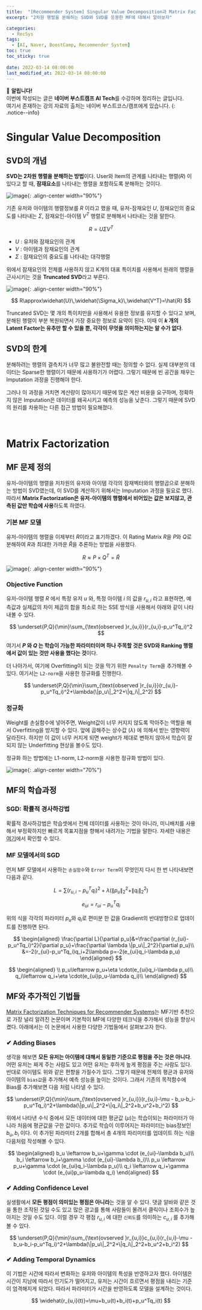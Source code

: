 ```yaml
---
title:  "[Recommender System] Singular Value Decomposition과 Matrix Factorization"
excerpt: "2차원 행렬을 분해하는 SVD와 SVD를 응용한 MF에 대해서 알아보자"

categories:
  - RecSys
tags:
  - [AI, Naver, BoostCamp, Recommender System]
toc: true
toc_sticky: true
 
date: 2022-03-14 08:00:00
last_modified_at: 2022-03-14 08:00:00
---
```

📌 **알립니다!**<br>
이번에 작성되는 글은 **네이버 부스트캠프 AI Tech**를 수강하며 정리하는 글입니다.<br>
여기서 존재하는 강의 자료의 출처는 네이버 부스트코스/캠프에게 있습니다.
{: .notice--info}

# Singular Value Decomposition

## SVD의 개념

**SVD는 2차원 행렬을 분해하는 방법**이다. User와 Item의 관계를 나타내는 행렬($R$) 이 있다고 할 때, **잠재요소**를 나타내는 행렬을 포함하도록 분해하는 것이다.

![image](https://user-images.githubusercontent.com/91870042/158414212-8ea4d6c4-bb15-4896-b076-c0da73b0597c.png){: .align-center width="90%"}

기존 유저와 아이템의 행렬정보를 $R$ 이라고 했을 때, 유저-잠재요인 $U$, 잠재요인의 중요도를 나타내는 $\Sigma$, 잠재요인-아이템 $V^T$ 행렬로 분해해서 나타내는 것을 말한다.

$$ R = U\Sigma V^T $$

- $U$ : 유저와 잠재요인의 관계
- $V$ : 아이템과 잠재요인의 관계
- $\Sigma$ : 잠재요인의 중요도를 나타내는 대각행렬

위에서 잠재요인의 전체를 사용하지 않고 K개의 대표 특이치를 사용해서 원래의 행렬을 근사시키는 것을 **Truncated SVD**라고 부른다.

![image](https://user-images.githubusercontent.com/91870042/158415879-89ad3094-9ddb-4899-8d6f-e278829d2eab.png){: .align-center width="90%"}


$$ R\approx\widehat{U}\,\widehat{\Sigma_k}\,\widehat{V^T}=\hat{R} $$

Truncated SVD는 몇 개의 특이치만을 사용해서 유용한 정보를 유지할 수 있다고 보며, 분해된 행렬이 부분 복원되면서 가장 중요한 정보로 요약이 된다. 이때 이 **$k$ 개의 Latent Factor는 유추만 할 수 있을 뿐, 각각이 무엇을 의미하는지는 알 수가 없다**.

## SVD의 한계

분해하려는 행렬의 결측치가 너무 많고 불완전할 때는 정의할 수 없다. 실제 대부분의 데이터는 Sparse한 행렬이기 때문에 사용하기가 어렵다. 그렇기 때문에 빈 공간을 채우는 Imputation 과정을 진행해야 한다. 

그러나 이 과정을 거치면 계산량이 많아지기 때문에 많은 계산 비용을 요구하며, 정확하지 않은 Imputation은 데이터를 왜곡시키고 예측의 성능을 낮춘다. 그렇기 때문에 SVD의 원리를 차용하는 다른 접근 방법이 필요해졌다.

<br/>

# Matrix Factorization

## MF 문제 정의

유저-아이템의 행렬을 저차원의 유저와 아이템 각각의 잠재벡터와의 행렬곱으로 분해하는 방법이 SVD였는데, 이 SVD를 계산하기 위해서는 Imputation 과정을 필요로 했다. 따라서 **Matrix Factorization은 유저-아이템의 행렬에서 비어있는 값은 보지않고, 관측된 값만 학습에 사용**하도록 하였다.

### 기본 MF 모델

유저-아이템의 행렬을 이제부터 $R$이라고 표기하겠다. 이 Rating Matrix $R$을 $P$와 $Q$로 분해하여 $R$과 최대한 가까운 $\hat{R}$을 추론하는 방법을 사용했다.

$$ R\approx P\times Q^T = \hat{R} $$

![image](https://user-images.githubusercontent.com/91870042/158417480-08265642-6f33-4c8a-8c3a-0175330e6fb1.png){: .align-center width="90%"}


### Objective Function

유저-아이템 행렬 $R$ 에서 특정 유저 $u$ 와, 특정 아이템 $i$ 의 값을 $r_{u,i}$ 라고 표현하면, 예측값과 실제값의 차이 제곱의 합을 최소로 하는 SSE 방식을 사용해서 아래와 같이 나타내볼 수 있다.

$$ \underset{P,Q}{\min}\sum_{\text{observed }r_{u,i}}(r_{u,i}-p_u^Tq_i)^2 $$

여기서 **$P$ 와 $Q$ 는 학습이 가능한 파라미터이며 하나 주목할 것은 SVD와 Ranking 행렬에서 값이 있는 것만 사용을 했다는 것**이다.

더 나아가서, 여기에 Overfitting이 되는 것을 막기 위한 `Penalty Term`을 추가해볼 수 있다. 여기서는 `L2-norm`을 사용한 정규화를 진행한다.

$$ \underset{P,Q}{\min}\sum_{\text{observed }r_{u,i}}(r_{u,i}-p_u^Tq_i)^2+\lambda(\|p_u\|_2^2+\|q_i\|_2^2) $$

### 정규화

Weight를 손실함수에 넣어주면, Weight값이 너무 커지지 않도록 막아주는 역할을 해서 Overfitting을 방지할 수 있다. 앞에 곱해주는 상수값 ($\lambda$) 에 의해서 받는 영향력이 달라진다. 하지만 이 값이 너무 커지게 되면 weight가 제대로 변하지 않아서 학습이 잘 되지 않는 Underfitting 현상을 볼수도 있다.

정규화 하는 방법에는 L1-norm, L2-norm을 사용한 정규화 방법이 있다.

![image](https://user-images.githubusercontent.com/91870042/158023414-62fbf83a-bbbe-4f77-90f4-29c2bb5468c9.png){: .align-center width="70%"}


## MF의 학습과정

### SGD: 확률적 경사하강법

확률적 경사하강법은 학습셋에서 전체 데이터를 사용하는 것이 아니라, 미니배치를 사용해서 부정확하지만 빠르게 목표지점을 향해서 내려가는 기법을 말한다. 자세한 내용은 [여기](https://killerwhale0917.github.io/aimath/boostcamp-math-gradient-descent2/#%ED%99%95%EB%A5%A0%EC%A0%81-%EA%B2%BD%EC%82%AC%ED%95%98%EA%B0%95%EB%B2%95)에서 확인할 수 있다.

### MF 모델에서의 SGD

먼저 MF 모델에서 사용하는 `손실함수`와 `Error Term`이 무엇인지 다시 한 번 나타내보면 다음과 같다.

$$ L=\sum(r_{u,i}-p_u^Tq_i)^2+\lambda(\|p_u\|_2^2+\|q_i\|_2^2) $$

$$ e_{ui}=r_{ui}-p_u^Tq_i $$

위의 식을 각각의 파라미터 $p_u$와 $q_i$로 편미분 한 값을 Gradient의 반대방향으로 업데이트를 진행하면 된다.

$$
\begin{aligned}
    \frac{\partial L}{\partial p_u}&=\frac{\partial (r_{ui}-p_u^Tq_i)^2}{\partial p_u}+\frac{\partial \lambda \|p_u\|_2^2}{\partial p_u}\\
    &=-2(r_{ui}-p_u^Tq_i)q_i+2\lambda p=-2(e_{ui}q_i-\lambda p_u)
\end{aligned}
$$

$$
\begin{aligned}
\\
    p_u\leftarrow p_u+\eta \cdot(e_{ui}q_i-\lambda p_u)\\
    q_i\leftarrow q_i+\eta \cdot(e_{ui}p_u-\lambda q_i)\\
\end{aligned}
$$


## MF와 추가적인 기법들

[Matrix Factorization Techniques for Recommender Systems](https://ieeexplore.ieee.org/abstract/document/5197422)는 MF기반 추천으로 가장 널리 알려진 논문이며 기본적이 MF에 다양한 테크닉을 추가해서 성능을 향상시켰다. 아래에서는 이 논문에서 사용한 다양한 기법들에서 살펴보고자 한다.

### ✔ Adding Biases

생각을 해보면 **모든 유저는 아이템에 대해서 동일한 기준으로 평점을 주는 것은 아니다**. 어떤 유저는 짜게 주는 사람도 있고 어떤 유저는 후하게 높게 평점을 주는 사람도 있다. 반대로 아이템도 위와 같은 편향을 가질수가 있다. 그렇기 때문에 전체의 평균과 유저와 아이템의 `bias값`을 추가해서 예측 성능을 높이는 것이다. 그래서 기존의 목적함수에 Bias를 추가해보면 다음 처럼 나타낼 수 있다.

$$ \underset{P,Q}{\min}\sum_{\text{ovserved }r_{u,i}}(r_{u,i}-\mu - b_u-b_i-p_u^Tq_i)^2+\lambda(\|p_u\|_2^2+\|q_i\|_2^2+b_u^2+b_i^2) $$

위에서 나타낸 수식 중에서 모든 데이터에 대한 평균값 ($\mu$)는 학습이되는 파라미터가 아니라 처음에 평균값을 구한 값이다. 추가로 학습이 이루어지는 파라미터는 bias정보인 $b_u, b_i$ 이다. 이 추가된 파라미터 2개를 합해서 총 4개의 파리미터를 업데이트 하는 식을 다음처럼 작성해볼 수 있다.

$$
\begin{aligned}
    b_u \leftarrow b_u+\gamma \cdot (e_{ui}-\lambda b_u)\\
    b_i \leftarrow b_i+\gamma \cdot (e_{ui}-\lambda b_i)\\
    p_u \leftarrow p_u+\gamma \cdot (e_{ui}q_i-\lambda p_u)\\
    q_i \leftarrow q_i+\gamma \cdot (e_{ui}p_u-\lambda q_i)
\end{aligned}
$$

### ✔ Adding Confidence Level

실생활에서 **모든 평점이 의미있는 평점은 아니라**는 것을 알 수 있다. 댓글 알바와 같은 것을 통한 조작된 것일 수도 있고 많은 광고를 통해 사람들이 몰려서 클릭이나 조회수가 높아지는 것일 수도 있다. 이럴 경우 각 평점 $r_{u,i}$ 에 대한 `신뢰도`를 의미하는 $c_{u,i}$ 를 추가해볼 수 있다.

$$ \underset{P,Q}{\min}\sum_{\text{ovserved }r_{u,i}}c_{u,i}(r_{u,i}-\mu - b_u-b_i-p_u^Tq_i)^2+\lambda(\|p_u\|_2^2+\|q_i\|_2^2+b_u^2+b_i^2) $$

### ✔ Adding Temporal Dynamics

이 기법은 시간에 따라서 변화하는 유저와 아이템의 특성을 반영하고자 했다. 아이템은 시간이 지남에 따라서 인기도가 떨어지고, 유저는 시간이 흐르면서 평점을 내리는 기준이 엄격해지게 되었다. 따라서 파라미터가 시간을 반영하도록 모델을 설계하는 것이다.

$$ \widehat{r_{u,i}(t)}=\mu+b_u(t)+b_i(t)+p_u^Tq_i(t) $$
